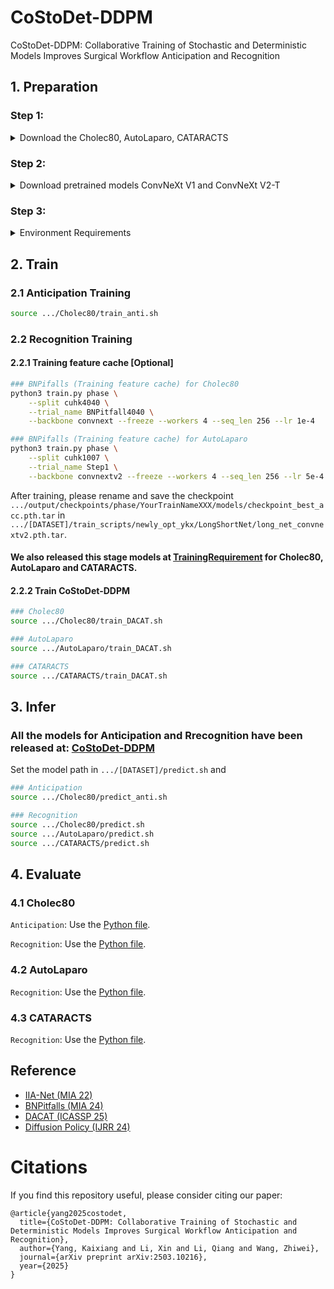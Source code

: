 # CoStoDet-DDPM
CoStoDet-DDPM: Collaborative Training of Stochastic and Deterministic Models Improves Surgical Workflow Anticipation and Recognition

## 1. Preparation

### Step 1:

<details>
<summary>Download the Cholec80, AutoLaparo, CATARACTS</summary>

- Access can be requested [Cholec80](http://camma.u-strasbg.fr/datasets), [AutoLaparo](https://autolaparo.github.io/), [CATARACTS](https://ieee-dataport.org/open-access/cataracts).
- Download the videos for each datasets and extract frames at 1fps. E.g. for `video01.mp4` with ffmpeg, run:
```bash
mkdir /<PATH_TO_THIS_FOLDER>/data/frames_1fps/01/
ffmpeg -hide_banner -i /<PATH_TO_VIDEOS>/video01.mp4 -r 1 -start_number 0 /<PATH_TO_THIS_FOLDER>/data/frames_1fps/01/%08d.jpg
```
- DACAT also prepare a shell file to extract at [here](https://github.com/kk42yy/DACAT/blob/main/src/video2img.sh)
- The final dataset structure should look like this:

```
Cholec80/
	data/
		frames_1fps/
			01/
				00000001.jpg
				00000002.jpg
				00000003.jpg
				00000004.jpg
				...
			02/
				...
			...
			80/
				...
		phase_annotations/
			video01-phase.txt
			video02-phase.txt
			...
			video80-phase.txt
		tool_annotations/
			video01-tool.txt
			video02-tool.txt
			...
			video80-tool.txt
	output/
	train_scripts/
	predict.sh
	train.sh
```

- When training the anticipation model with both tool and phase, please combine the `phase_annotations` and `tool_annotations`, we also have prepared [here](https://huggingface.co/kk42yy/CoStoDet-DDPM/blob/main/tool_phase_annotations.zip).

</details>

### Step 2: 

<details>
<summary>Download pretrained models ConvNeXt V1 and ConvNeXt V2-T</summary>

- download ConvNeXt-T [weights](https://dl.fbaipublicfiles.com/convnext/convnext_tiny_1k_224_ema.pth) and place here: `.../[DATASET]/train_scripts/convnext/convnext_tiny_1k_224_ema.pth` and `.../[DATASET]/train_scripts\newly_opt_ykx\LongShortNet\convnext/convnext_tiny_1k_224_ema.pth`
- download ConvNeXt V2-T [weights](https://dl.fbaipublicfiles.com/convnext/convnextv2/im1k/convnextv2_tiny_1k_224_ema.pt) and place here: `.../[DATASET]/train_scripts/convnext/convnextv2_tiny_1k_224_ema.pt` and `.../[DATASET]/train_scripts\newly_opt_ykx\LongShortNet\convnext/convnextv2_tiny_1k_224_ema.pt`

</details>

### Step 3: 
<details>
<summary>Environment Requirements</summary>


See [requirements.txt](requirements.txt).

</details>


## 2. Train

### 2.1 Anticipation Training
```bash
source .../Cholec80/train_anti.sh
```

### 2.2 Recognition Training
#### 2.2.1 Training feature cache [Optional]
```bash
### BNPifalls (Training feature cache) for Cholec80
python3 train.py phase \
	--split cuhk4040 \
	--trial_name BNPitfall4040 \
	--backbone convnext --freeze --workers 4 --seq_len 256 --lr 1e-4

### BNPifalls (Training feature cache) for AutoLaparo
python3 train.py phase \
	--split cuhk1007 \
	--trial_name Step1 \
	--backbone convnextv2 --freeze --workers 4 --seq_len 256 --lr 5e-4
```

After training, please rename and save the checkpoint `.../output/checkpoints/phase/YourTrainNameXXX/models/checkpoint_best_acc.pth.tar` in `.../[DATASET]/train_scripts/newly_opt_ykx/LongShortNet/long_net_convnextv2.pth.tar`.

#### We also released this stage models at [TrainingRequirement](https://huggingface.co/kk42yy/CoStoDet-DDPM/tree/main/Recognition/TrainingRequirement) for Cholec80, AutoLaparo and CATARACTS.

#### 2.2.2 Train CoStoDet-DDPM
```bash
### Cholec80
source .../Cholec80/train_DACAT.sh

### AutoLaparo
source .../AutoLaparo/train_DACAT.sh

### CATARACTS
source .../CATARACTS/train_DACAT.sh
```

## 3. Infer

### All the models for Anticipation and Rrecognition have been released at: [CoStoDet-DDPM](https://huggingface.co/kk42yy/CoStoDet-DDPM/tree/main)
Set the model path in `.../[DATASET]/predict.sh` and 
```bash
### Anticipation
source .../Cholec80/predict_anti.sh

### Recognition
source .../Cholec80/predict.sh
source .../AutoLaparo/predict.sh
source .../CATARACTS/predict.sh
```


## 4. Evaluate

### 4.1 Cholec80
`Anticipation`: Use the [Python file](Cholec80/train_scripts_anti/evaluation_scripts/test_scores_all_phase_anti.py/#L121).

`Recognition`: Use the [Python file](Cholec80/train_scripts/newly_opt_ykx/evaluation_total.py/#L66).

### 4.2 AutoLaparo
`Recognition`: Use the [Python file](AutoLaparo/train_scripts/newly_opt_ykx/evaluation_total.py/#L66).

### 4.3 CATARACTS
`Recognition`: Use the [Python file](CATARACTS/train_scripts/newly_opt_ykx/evaluation_total.py/#L66).

## Reference
* [IIA-Net (MIA 22)](https://github.com/Flaick/Surgical-Workflow-Anticipation)
* [BNPitfalls (MIA 24)](https://gitlab.com/nct_tso_public/pitfalls_bn)
* [DACAT (ICASSP 25)](https://github.com/kk42yy/DACAT)
* [Diffusion Policy (IJRR 24)](https://diffusion-policy.cs.columbia.edu)

# Citations
If you find this repository useful, please consider citing our paper:
```
@article{yang2025costodet,
  title={CoStoDet-DDPM: Collaborative Training of Stochastic and Deterministic Models Improves Surgical Workflow Anticipation and Recognition},
  author={Yang, Kaixiang and Li, Xin and Li, Qiang and Wang, Zhiwei},
  journal={arXiv preprint arXiv:2503.10216},
  year={2025}
}
```
